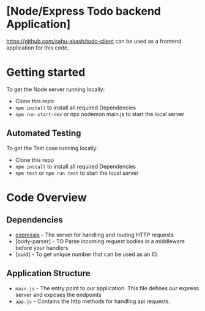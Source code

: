 
# [Node/Express Todo backend Application]

https://github.com/sahu-akash/todo-client can be used as a frontend application for this code.

# Getting started

To get the Node server running locally:

- Clone this repo
- `npm install` to install all required Dependencies
- `npm run start-dev` or npx nodemon main.js to start the local server


## Automated Testing

To get the Test case running locally:

- Clone this repo
- `npm install` to install all required Dependencies
- `npm test`  or `npm run test` to start the local server

# Code Overview

## Dependencies

- [expressjs](https://github.com/expressjs/express) - The server for handling and routing HTTP requests
- [body-parser] - TO Parse incoming request bodies in a middleware before your handlers
- [uuid] - To get unique number that can be used as an ID.


## Application Structure

- `main.js` - The entry point to our application. This file defines our express server and exposes the endpoints
- `app.js` - Contains the http methods for handling api requests.
